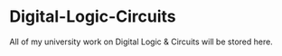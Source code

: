 # Digital-Logic-Circuits
All of my university work on Digital Logic & Circuits will be stored here.
